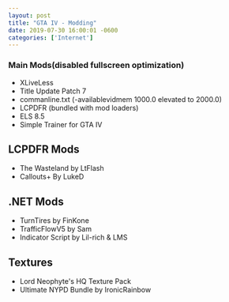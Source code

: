 ```yaml
--- 
layout: post
title: "GTA IV - Modding"
date: 2019-07-30 16:00:01 -0600
categories: ['Internet']
---
```


### Main Mods(disabled fullscreen optimization)
* XLiveLess
* Title Update Patch 7
* commanline.txt (-availablevidmem 1000.0 elevated to 2000.0)
* LCPDFR (bundled with mod loaders)
* ELS 8.5
* Simple Trainer for GTA IV
## LCPDFR Mods
* The Wasteland by LtFlash 
* Callouts+ By LukeD
## .NET Mods
* TurnTires by FinKone
* TrafficFlowV5 by Sam
* Indicator Script by Lil-rich & LMS
## Textures 
* Lord Neophyte's HQ Texture Pack
* Ultimate NYPD Bundle by IronicRainbow
